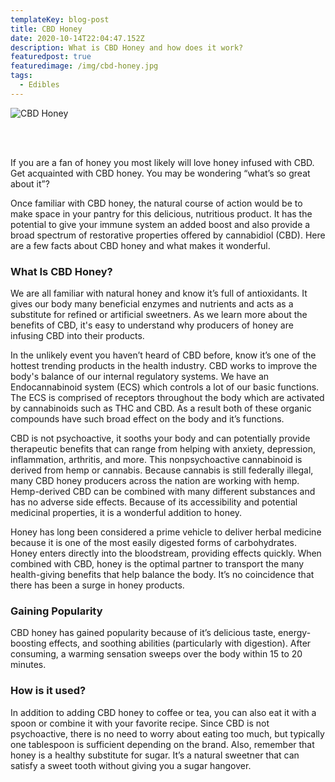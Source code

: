 ```yaml
---
templateKey: blog-post
title: CBD Honey
date: 2020-10-14T22:04:47.152Z
description: What is CBD Honey and how does it work?
featuredpost: true
featuredimage: /img/cbd-honey.jpg
tags:
  - Edibles
---
```

![CBD Honey](/img/cbd-honey.jpg "CBD Honey at Capital American Shaman")

<br><br>

If you are a fan of honey you most likely will love honey infused with CBD.  Get acquainted with CBD honey.  You may be wondering “what’s so great about it”?

Once familiar with CBD honey, the natural course of action would be to make space in your pantry for this delicious, nutritious product.  It has the potential to give your immune system an added boost and also provide a broad spectrum of restorative properties offered by cannabidiol (CBD).  Here are a few facts about CBD honey and what makes it wonderful.

### What Is CBD Honey?

We are all familiar with natural honey and know it’s full of antioxidants.  It gives our body many beneficial enzymes and nutrients and acts as a substitute for refined or artificial sweetners.  As we learn more about the benefits of CBD, it's easy to understand why producers of honey are infusing CBD into their products.

In the unlikely event you haven’t heard of CBD before, know it’s one of the hottest trending products in the health industry.  CBD works to improve the body's balance of our internal regulatory systems.  We have an Endocannabinoid system (ECS) which controls a lot of our basic functions.  The ECS is comprised of receptors throughout the body which are activated by cannabinoids such as THC and CBD. As a result both of these organic compounds have such broad effect on the body and it’s functions.

CBD is not psychoactive, it sooths your body and can potentially provide therapeutic benefits that can range from helping with anxiety, depression, inflammation, arthritis, and more.  This nonpsychoactive cannabinoid is derived from hemp or cannabis.  Because cannabis is still federally illegal, many CBD honey producers across the nation are working with hemp.  Hemp-derived CBD can be combined with many different substances and has no adverse side effects.  Because of its accessibility and potential medicinal properties, it is a wonderful addition to honey.

Honey has long been considered a prime vehicle to deliver herbal medicine because it is one of the most easily digested forms of carbohydrates.  Honey enters directly into the bloodstream, providing effects quickly.  When combined with CBD, honey is the optimal partner to transport the many health-giving benefits that help balance the body.  It’s no coincidence that there has been a surge in honey products.

### Gaining Popularity

CBD honey has gained popularity because of it’s delicious taste, energy-boosting effects, and soothing abilities (particularly with digestion).  After consuming, a warming sensation sweeps over the body within 15 to 20 minutes.

### How is it used?

In addition to adding CBD honey to coffee or tea, you can also eat it with a spoon or combine it with your favorite recipe.  Since CBD is not psychoactive, there is no need to worry about eating too much, but typically one tablespoon is sufficient depending on the brand.  Also, remember that honey is a healthy substitute for sugar.  It’s a natural sweetner that can satisfy a sweet tooth without giving you a sugar hangover.